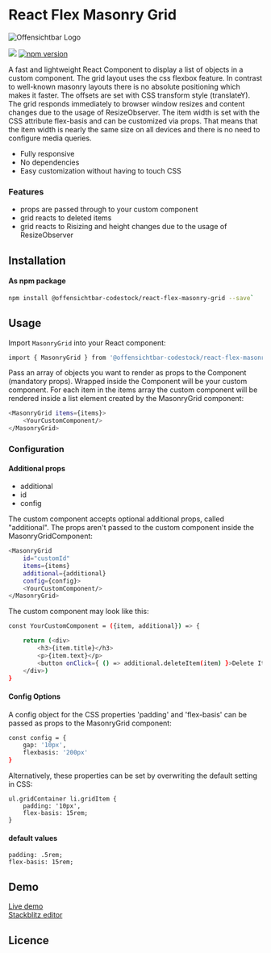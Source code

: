 # React Flex Masonry Grid

![Offensichtbar Logo](https://i.postimg.cc/nz9jhvpZ/osb-header-git.jpg)

[![](https://img.shields.io/github/package-json/v/offensichtbar-codestock/react-flex-masonry-grid?color=%23009fe3)](https://github.com/offensichtbar-codestock/react-flex-masonry-grid) [![npm version](https://img.shields.io/npm/v/@offensichtbar-codestock/react-flex-masonry-grid?color=%23009fe3)](https://www.npmjs.com/package/@offensichtbar-codestock/react-flex-masonry-grid)

A fast and lightweight React Component to display a list of objects in a custom component. The grid layout uses the css flexbox feature. In contrast to well-known masonry layouts there is no absolute positioning which makes it faster. The offsets are set with CSS transform style (translateY). The grid responds immediately to browser window resizes and content changes due to the usage of ResizeObserver. The item width is set with the CSS attribute flex-basis and can be customized via props. That means that the item width is nearly the same size on all devices and there is no need to configure media queries.

+ Fully responsive
+ No dependencies
+ Easy customization without having to touch CSS

### Features

+ props are passed through to your custom component
+ grid reacts to deleted items 
+ grid reacts to Risizing and height changes due to the usage of ResizeObserver




## Installation
#### As npm package

```sh
npm install @offensichtbar-codestock/react-flex-masonry-grid --save`
```

## Usage
Import `MasonryGrid` into your React component:

```sh
import { MasonryGrid } from '@offensichtbar-codestock/react-flex-masonry-grid';
```

Pass an array of objects you want to render as props to the Component (mandatory props).
Wrapped inside the Component will be your custom component. For each item in the items array the custom component will be rendered inside a list element created by the MasonryGrid component:
```sh
<MasonryGrid items={items}>
    <YourCustomComponent/>
</MasonryGrid>
```
### Configuration
#### Additional props
+ additional
+ id
+ config

The custom component accepts optional additional props, called "additional". The props aren't passed to the custom component inside the MasonryGridComponent:
```sh
<MasonryGrid 
    id="customId"
    items={items}
    additional={additional}
    config={config}>
    <YourCustomComponent/>
</MasonryGrid>
```
The custom component may look like this:
```sh
const YourCustomComponent = ({item, additional}) => {

    return (<div>
        <h3>{item.title}</h3>
        <p>{item.text}</p>
        <button onClick={ () => additional.deleteItem(item) }>Delete Item</button>
    </div>)
}
```
#### Config Options
A config object for the CSS properties 'padding' and 'flex-basis' can be passed as props to the MasonryGrid component:
```sh
const config = {
    gap: '10px',
    flexbasis: '200px'
}
```
Alternatively, these properties can be set by overwriting the default setting in CSS:
```
ul.gridContainer li.gridItem {
    padding: '10px',
    flex-basis: 15rem;
}
```
#### default values
```
padding: .5rem;
flex-basis: 15rem;
```

## Demo

[Live demo](https://react-ts-smrv7d.stackblitz.io)  
[Stackblitz editor](https://stackblitz.com/edit/react-ts-smrv7d?file=index.tsx)

## Licence